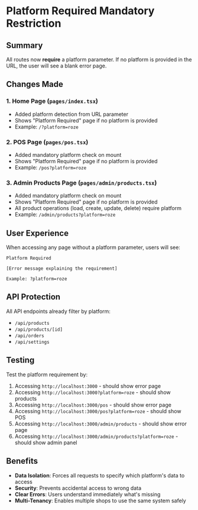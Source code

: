 # Platform Required Mandatory Restriction

## Summary
All routes now **require** a platform parameter. If no platform is provided in the URL, the user will see a blank error page.

## Changes Made

### 1. Home Page (`pages/index.tsx`)
- Added platform detection from URL parameter
- Shows "Platform Required" page if no platform is provided
- Example: `/?platform=roze`

### 2. POS Page (`pages/pos.tsx`)
- Added mandatory platform check on mount
- Shows "Platform Required" page if no platform is provided
- Example: `/pos?platform=roze`

### 3. Admin Products Page (`pages/admin/products.tsx`)
- Added mandatory platform check on mount
- Shows "Platform Required" page if no platform is provided
- All product operations (load, create, update, delete) require platform
- Example: `/admin/products?platform=roze`

## User Experience

When accessing any page without a platform parameter, users will see:
```
Platform Required

[Error message explaining the requirement]

Example: ?platform=roze
```

## API Protection

All API endpoints already filter by platform:
- `/api/products`
- `/api/products/[id]`
- `/api/orders`
- `/api/settings`

## Testing

Test the platform requirement by:
1. Accessing `http://localhost:3000` - should show error page
2. Accessing `http://localhost:3000?platform=roze` - should show products
3. Accessing `http://localhost:3000/pos` - should show error page
4. Accessing `http://localhost:3000/pos?platform=roze` - should show POS
5. Accessing `http://localhost:3000/admin/products` - should show error page
6. Accessing `http://localhost:3000/admin/products?platform=roze` - should show admin panel

## Benefits

- **Data Isolation**: Forces all requests to specify which platform's data to access
- **Security**: Prevents accidental access to wrong data
- **Clear Errors**: Users understand immediately what's missing
- **Multi-Tenancy**: Enables multiple shops to use the same system safely

